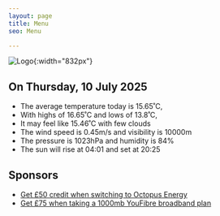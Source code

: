 ```yaml
---
layout: page
title: Menu
seo: Menu

---
```


![Logo](/images/logo.jpg){:width="832px"}

<!-- weather_marker starts -->
## On Thursday, 10 July 2025

- The average temperature today is 15.65˚C,
- With highs of 16.65˚C and lows of 13.8˚C,
- It may feel like 15.46˚C with few clouds
- The wind speed is 0.45m/s and visibility is 10000m
- The pressure is 1023hPa and humidity is 84%
- The sun will rise at 04:01 and set at 20:25

<!-- weather_marker ends -->

## Sponsors

- [Get £50 credit when switching to Octopus Energy](https://bit.ly/3oD1nnS)
- [Get £75 when taking a 1000mb YouFibre broadband plan](https://aklam.io/91zWhU?)
